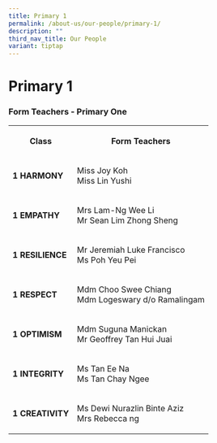 ```yaml
---
title: Primary 1
permalink: /about-us/our-people/primary-1/
description: ""
third_nav_title: Our People
variant: tiptap
---
```

<h1><strong>Primary 1</strong></h1><h3>Form Teachers - Primary One</h3><table><tbody><tr><th rowspan="1" colspan="1"><p><strong>Class</strong></p></th><th rowspan="1" colspan="1"><p>Form Teachers</p></th></tr><tr><td rowspan="1" colspan="1"><p><strong>1 HARMONY</strong></p></td><td rowspan="1" colspan="1"><p>Miss Joy Koh<br>Miss Lin Yushi</p></td></tr><tr><td rowspan="1" colspan="1"><p><strong>1 EMPATHY</strong></p></td><td rowspan="1" colspan="1"><p>Mrs Lam-Ng Wee Li<br>Mr Sean Lim Zhong Sheng</p></td></tr><tr><td rowspan="1" colspan="1"><p><strong>1 RESILIENCE</strong></p></td><td rowspan="1" colspan="1"><p>Mr Jeremiah Luke Francisco<br>Ms Poh Yeu Pei</p></td></tr><tr><td rowspan="1" colspan="1"><p><strong>1 RESPECT</strong></p></td><td rowspan="1" colspan="1"><p>Mdm Choo Swee Chiang<br>Mdm Logeswary d/o Ramalingam</p></td></tr><tr><td rowspan="1" colspan="1"><p><strong>1 OPTIMISM</strong></p></td><td rowspan="1" colspan="1"><p>Mdm Suguna Manickan<br>Mr Geoffrey Tan Hui Juai</p></td></tr><tr><td rowspan="1" colspan="1"><p><strong>1 INTEGRITY</strong></p></td><td rowspan="1" colspan="1"><p>Ms Tan Ee Na<br>Ms Tan Chay Ngee</p></td></tr><tr><td rowspan="1" colspan="1"><p><strong>1 CREATIVITY</strong></p></td><td rowspan="1" colspan="1"><p>Ms Dewi Nurazlin Binte Aziz<br>Mrs Rebecca ng</p><p></p></td></tr></tbody></table><p></p>